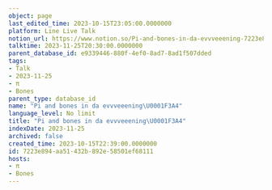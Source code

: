 ```yaml
---
object: page
last_edited_time: 2023-10-15T23:05:00.0000000
platform: Line Live Talk
notion_url: https://www.notion.so/Pi-and-bones-in-da-evvveeening-7223e894aa51432b892e58501ef68111
talktime: 2023-11-25T20:30:00.0000000
parent_database_id: e9339446-880f-4ef0-8ad7-8ad1f507dded
tags:
- Talk
- 2023-11-25
- π
- Bones
parent_type: database_id
name: "Pi and bones in da evvveeening\U0001F3A4"
language_level: No limit
title: "Pi and bones in da evvveeening\U0001F3A4"
indexDate: 2023-11-25
archived: false
created_time: 2023-10-15T22:39:00.0000000
id: 7223e894-aa51-432b-892e-58501ef68111
hosts:
- π
- Bones
---
```



   
   
   
   

   

























